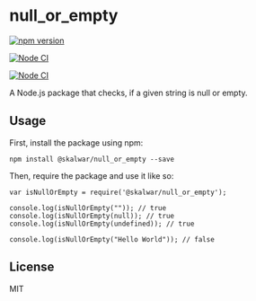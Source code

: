 # null_or_empty

[![npm version](https://badge.fury.io/js/null.svg)](https://badge.fury.io/js/null)

[![Node CI](https://github.com/jirimicvl/null/actions/workflows/main.yml/badge.svg?branch=master)](https://github.com/jirimicvl/null/actions/workflows/main.yml)

[![Node CI](https://github.com/jirimicvl/null/actions/workflows/main.yml/badge.svg?branch=master&event=Test)](https://github.com/jirimicvl/null/actions/workflows/main.yml)


A Node.js package that checks, if a given string is null or empty.

## Usage

First, install the package using npm:

    npm install @skalwar/null_or_empty --save

Then, require the package and use it like so:

    var isNullOrEmpty = require('@skalwar/null_or_empty');

    console.log(isNullOrEmpty("")); // true
    console.log(isNullOrEmpty(null)); // true
    console.log(isNullOrEmpty(undefined)); // true

    console.log(isNullOrEmpty("Hello World")); // false

## License

MIT

